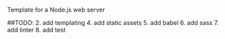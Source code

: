 Template for a Node.js web server

##TODO: 
2. add templating 
4. add static assets
5. add babel
6. add sass
7. add linter
8. add test

